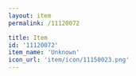```yaml
---
layout: item
permalink: /11120072

title: Item
id: '11120072'
item_name: 'Unknown'
icon_url: 'item/icon/11150023.png'
---
```

